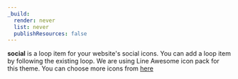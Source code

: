```yaml
---
_build:
  render: never
  list: never
  publishResources: false
---
```


**social** is a loop item for your website's social icons. You can add a loop item by following the existing loop. We are using Line Awesome icon pack for this theme. You can choose more icons from [here](https://icons8.com/line-awesome)
